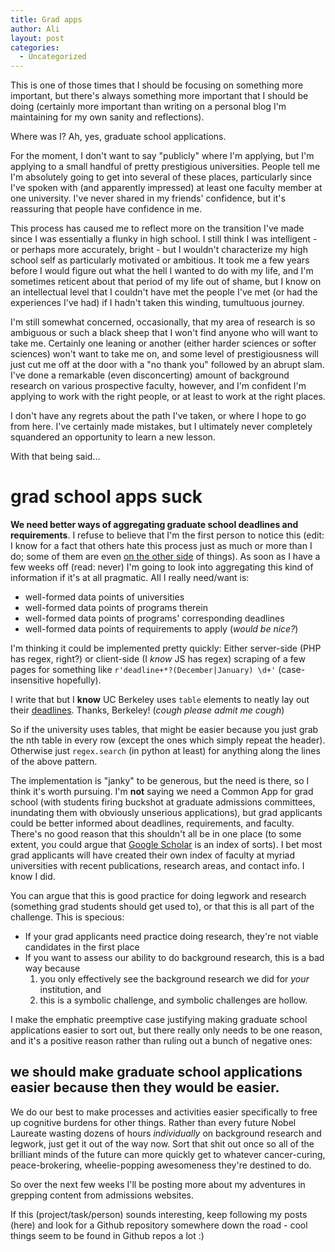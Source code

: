 ```yaml
---
title: Grad apps
author: Ali
layout: post
categories:
  - Uncategorized
---
```

This is one of those times that I should be focusing on something more important, but there's always something more important that I should be doing (certainly more important than writing on a personal blog I'm maintaining for my own sanity and reflections).

Where was I? Ah, yes, graduate school applications.

For the moment, I don't want to say "publicly" where I'm applying, but I'm applying to a small handful of pretty prestigious universities. People tell me I'm absolutely going to get into several of these places, particularly since I've spoken with (and apparently impressed) at least one faculty member at one university. I've never shared in my friends' confidence, but it's reassuring that people have confidence in me.

This process has caused me to reflect more on the transition I've made since I was essentially a flunky in high school. I still think I was intelligent - or perhaps more accurately, bright - but I wouldn't characterize my high school self as particularly motivated or ambitious. It took me a few years before I would figure out what the hell I wanted to do with my life, and I'm sometimes reticent about that period of my life out of shame, but I know on an intellectual level that I couldn't have met the people I've met (or had the experiences I've had) if I hadn't taken this winding, tumultuous journey.

I'm still somewhat concerned, occasionally, that my area of research is so ambiguous or such a black sheep that I won't find anyone who will want to take me. Certainly one leaning or another (either harder sciences or softer sciences) won't want to take me on, and some level of prestigiousness will just cut me off at the door with a "no thank you" followed by an abrupt slam. I've done a remarkable (even disconcerting) amount of background research on various prospective faculty, however, and I'm confident I'm applying to work with the right people, or at least to work at the right places.

I don't have any regrets about the path I've taken, or where I hope to go from here. I've certainly made mistakes, but I ultimately never completely squandered an opportunity to learn a new lesson.

With that being said...

# grad school apps suck

**We need better ways of aggregating graduate school deadlines and requirements**. I refuse to believe that I'm the first person to notice this (edit: I know for a fact that others hate this process just as much or more than I do; some of them are even [on the other side](http://jeffhuang.com/rethinking_the_phd_application.html) of things). As soon as I have a few weeks off (read: never) I'm going to look into aggregating this kind of information if it's at all pragmatic. All I really need/want is:

- well-formed data points of universities
- well-formed data points of programs therein
- well-formed data points of programs' corresponding deadlines
- well-formed data points of requirements to apply (*would be nice?*)

I'm thinking it could be implemented pretty quickly: Either server-side (PHP has regex, right?) or client-side (I *know* JS has regex) scraping of a few pages for something like `r'deadline+*?(December|January) \d+'` (case-insensitive hopefully).

I write that but I **know** UC Berkeley uses `table` elements to neatly lay out their [deadlines](http://grad.berkeley.edu/admissions/list.shtml). Thanks, Berkeley! (*cough please admit me cough*)

So if the university uses tables, that might be easier because you just grab the nth table in every row (except the ones which simply repeat the header). Otherwise just `regex.search` (in python at least) for anything along the lines of the above pattern.

The implementation is "janky" to be generous, but the need is there, so I think it's worth pursuing. I'm **not** saying we need a Common App for grad school (with students firing buckshot at graduate admissions committees, inundating them with obviously unserious applications), but grad applicants could be better informed about deadlines, requirements, and faculty. There's no good reason that this shouldn't all be in one place (to some extent, you could argue that [Google Scholar](http://scholar.google.com) is an index of sorts). I bet most grad applicants will have created their own index of faculty at myriad universities with recent publications, research areas, and contact info. I know I did.

You can argue that this is good practice for doing legwork and research (something grad students should get used to), or that this is all part of the challenge. This is specious:

*   If your grad applicants need practice doing research, they're not viable candidates in the first place
*   If you want to assess our ability to do background research, this is a bad way because 
    1.  you only effectively see the background research we did for *your* institution, and
    2.  this is a symbolic challenge, and symbolic challenges are hollow.

I make the emphatic preemptive case justifying making graduate school applications easier to sort out, but there really only needs to be one reason, and it's a positive reason rather than ruling out a bunch of negative ones:

## we should make graduate school applications easier because then they would be easier.

We do our best to make processes and activities easier specifically to free up cognitive burdens for other things. Rather than every future Nobel Laureate wasting dozens of hours *individually* on background research and legwork, just get it out of the way now. Sort that shit out once so all of the brilliant minds of the future can more quickly get to whatever cancer-curing, peace-brokering, wheelie-popping awesomeness they're destined to do.

So over the next few weeks I'll be posting more about my adventures in grepping content from admissions websites.

If this (project/task/person) sounds interesting, keep following my posts (here) and look for a Github repository somewhere down the road - cool things seem to be found in Github repos a lot :)